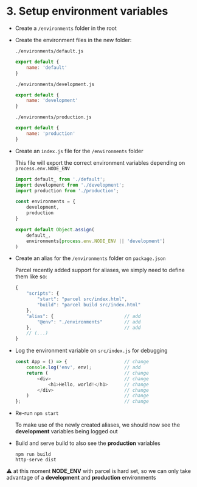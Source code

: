 # 3. Setup environment variables

- Create a `/environments` folder in the root

- Create the environment files in the new folder:

    `./environments/default.js`
    ```javascript
    export default {
        name: 'default'
    }
    ```

    `./environments/development.js`
    ```javascript
    export default {
        name: 'development'
    }
    ```

    `./environments/production.js`
    ```javascript
    export default {
        name: 'production'
    }
    ```

- Create an `index.js` file for the `/environments` folder

    This file will export the correct environment variables depending on `process.env.NODE_ENV`

    ```javascript
    import default_ from './default';
    import development from './development';
    import production from './production';

    const environments = {
        development,
        production
    }

    export default Object.assign(
        default_,
        environments[process.env.NODE_ENV || 'development']
    )
    ```

- Create an alias for the `/environments` folder on `package.json`

    Parcel recently added support for aliases, we simply need to define them like so:

    ```javascript
    {
        "scripts": {
            "start": "parcel src/index.html",
            "build": "parcel build src/index.html"
        },
        "alias": {                          // add
            "@env": "./environments"        // add
        },                                  // add
        // (...)
    }
    ```

- Log the environment variable on `src/index.js` for debugging

    ```javascript
    const App = () => {                     // change
        console.log('env', env);            // add
        return (                            // change
            <div>                           // change
                <h1>Hello, world!</h1>      // change
            </div>                          // change
        )                                   // change
    };                                      // change
    ```

- Re-run `npm start`

    To make use of the newly created aliases, we should now see the **development** variables being logged out

- Build and serve build to also see the **production** variables

    ```
    npm run build
    http-serve dist
    ```

⚠️ at this moment **NODE_ENV** with parcel is hard set, so we can only take advantage of a **development** and **production** environments
